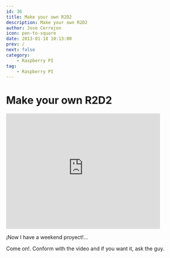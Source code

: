 ```yaml
---
id: 36
title: Make your own R2D2
description: Make your own R2D2
author: Jose Cerrejon
icon: pen-to-square
date: 2013-01-18 10:13:00
prev: /
next: false
category:
    - Raspberry PI
tag:
    - Raspberry PI
---
```


# Make your own R2D2

<iframe width="420" height="315" src="https://www.youtube.com/embed/znuUm5vbSpI" frameborder="0" allowfullscreen></iframe>

¡Now I have a weekend proyect!...

Come on!. Conform with the video and if you want it, ask the guy.
